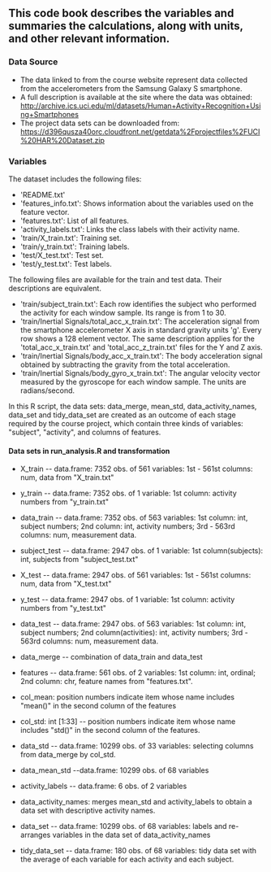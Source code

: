 ## This code book describes the variables and summaries the calculations, along with units, and other relevant information.

### Data Source

* The data linked to from the course website represent data collected from the accelerometers from the Samsung Galaxy S smartphone. 
* A full description is available at the site where the data was obtained: http://archive.ics.uci.edu/ml/datasets/Human+Activity+Recognition+Using+Smartphones 
* The project data sets can be downloaded from: https://d396qusza40orc.cloudfront.net/getdata%2Fprojectfiles%2FUCI%20HAR%20Dataset.zip

### Variables

The dataset includes the following files:

* 'README.txt'
* 'features_info.txt': Shows information about the variables used on the feature vector.
* 'features.txt': List of all features.
* 'activity_labels.txt': Links the class labels with their activity name.
* 'train/X_train.txt': Training set.
* 'train/y_train.txt': Training labels.
* 'test/X_test.txt': Test set.
* 'test/y_test.txt': Test labels.

The following files are available for the train and test data. Their descriptions are equivalent. 
* 'train/subject_train.txt': Each row identifies the subject who performed the activity for each window sample. Its range is from 1 to 30. 
* 'train/Inertial Signals/total_acc_x_train.txt': The acceleration signal from the smartphone accelerometer X axis in standard gravity units 'g'. Every row shows a 128 element vector. The same description applies for the 'total_acc_x_train.txt' and 'total_acc_z_train.txt' files for the Y and Z axis. 
* 'train/Inertial Signals/body_acc_x_train.txt': The body acceleration signal obtained by subtracting the gravity from the total acceleration. 
* 'train/Inertial Signals/body_gyro_x_train.txt': The angular velocity vector measured by the gyroscope for each window sample. The units are radians/second. 

In this R script, the data sets: data_merge, mean_std, data_activity_names, data_set and tidy_data_set are created as an outcome of each stage required by the course project, which contain three kinds of variables: "subject", "activity", and columns of features.

#### Data sets in run_analysis.R and transformation
	
* X_train
-- data.frame: 7352 obs. of  561 variables: 1st - 561st columns: num, data from "X_train.txt"

* y_train
-- data.frame: 7352 obs. of  1 variable: 1st column: activity numbers from "y_train.txt"

* data_train
-- data.frame: 7352 obs. of  563 variables: 1st column: int, subject numbers; 2nd column: int, activity numbers; 3rd - 563rd columns: num, measurement data.

* subject_test
-- data.frame: 2947 obs. of  1 variable: 1st column(subjects): int, subjects from "subject_test.txt"
	
* X_test
-- data.frame: 2947 obs. of  561 variables: 1st - 561st columns: num, data from "X_test.txt"

* y_test
-- data.frame: 2947 obs. of  1 variable: 1st column: activity numbers from "y_test.txt"

* data_test
-- data.frame: 2947 obs. of  563 variables: 1st column: int, subject numbers; 2nd column(activities): int, activity numbers; 3rd - 563rd columns: num, measurement data.

* data_merge
-- combination of data_train and data_test

* features
-- data.frame: 561 obs. of  2 variables: 1st column: int, ordinal; 2nd column: chr, feature names from "features.txt".

* col_mean: position numbers indicate item whose name includes "mean()" in the second column of the features

* col_std: int [1:33]
-- position numbers indicate item whose name includes "std()" in the second column of the features.

* data_std
-- data.frame: 10299 obs. of  33 variables: selecting columns from data_merge by col_std.

* data_mean_std
--data.frame: 10299 obs. of  68 variables

* activity_labels
-- data.frame: 6 obs. of  2 variables

* data_activity_names: merges mean_std and activity_labels to obtain a data set with descriptive activity names.

* data_set
-- data.frame: 10299 obs. of  68 variables: labels and re-arranges variables in the data set of data_activity_names

* tidy_data_set
-- data.frame: 180 obs. of  68 variables: tidy data set with the average of each variable for each activity and each subject.


